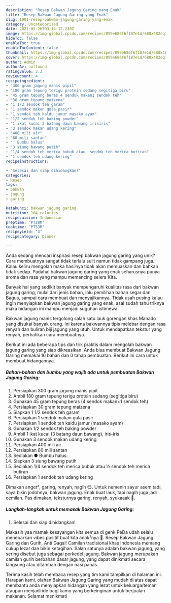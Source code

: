 ```yaml
---
description: "Resep Bakwan Jagung Garing yang Enak"
title: "Resep Bakwan Jagung Garing yang Enak"
slug: 1901-resep-bakwan-jagung-garing-yang-enak
category: Uncategorized
date: 2022-05-26T03:14:12.230Z
image: https://img-global.cpcdn.com/recipes/099e686f6f187e1d/680x482cq70/bakwan-jagung-garing-foto-resep-utama.jpg
hideToc: false
enableToc: true
enableTocContent: false
thumbnail: https://img-global.cpcdn.com/recipes/099e686f6f187e1d/680x482cq70/bakwan-jagung-garing-foto-resep-utama.jpg
cover: https://img-global.cpcdn.com/recipes/099e686f6f187e1d/680x482cq70/bakwan-jagung-garing-foto-resep-utama.jpg
author: Admin
authorAv: notfound
ratingvalue: 3.3
reviewcount: 4
recipeingredient:
- "300 gram jagung manis pipil"
- "180 gram tepung terigu protein sedang segitiga biru"
- "45 gram tepung beras 4 sendok makan1 sendok teh"
- "30 gram tepung maizena"
- "1 1/2 sendok teh garam"
- "1 sendok makan gula pasir"
- "1 sendok teh kaldu jamur masako ayam"
- "1/2 sendok teh baking powder"
- "1 ikat kucai 3 batang daun bawang irisiris"
- "3 sendok makan udang kering"
- "400 mili air"
- "80 mili santan"
- "  Bumbu halus"
- "3 siung bawang putih"
- "1/4 sendok teh merica bubuk atau  sendok teh merica butiran"
- "1 sendok teh udang kering"
recipeinstructions:

- "Selesai dan siap dihidangkan!"
categories:
- Resep
tags:
- bakwan
- jagung
- garing

katakunci: bakwan jagung garing 
nutrition: 104 calories
recipecuisine: Indonesian
preptime: "PT28M"
cooktime: "PT53M"
recipeyield: "3"
recipecategory: Dinner

---
```





Anda sedang mencari inspirasi resep bakwan jagung garing yang unik? Cara membuatnya sangat tidak terlalu sulit namun tidak gampang juga. Kalau keliru mengolah maka hasilnya tidak akan memuaskan dan bahkan tidak sedap. Padahal bakwan jagung garing yang enak seharusnya punya aroma dan rasa yang mampu memancing selera Kita.





Banyak hal yang sedikit banyak mempengaruhi kualitas rasa dari bakwan jagung garing, mulai dari jenis bahan, lalu pemilihan bahan segar dan Bagus, sampai cara membuat dan menyajikannya. Tidak usah pusing kalau ingin menyiapkan bakwan jagung garing yang enak,      asal sudah tahu triknya maka hidangan ini mampu menjadi suguhan istimewa.














Bakwan jagung manis tergolong salah satu lauk gorengan khas Manado yang disukai banyak orang. Ini karena bakwannya tipis melebar dengan rasa renyah dan buliran biji jagung yang utuh. Untuk mendapatkan tekstur yang renyah, perhatikan cara membuatnya.






Berikut ini ada beberapa tips dan trik praktis dalam mengolah bakwan jagung garing yang siap dikreasikan. Anda bisa membuat Bakwan Jagung Garing memakai 16 bahan dan 0 tahap pembuatan. Berikut ini cara untuk membuat hidangannya.

<!--inarticleads1-->

##### Bahan-bahan dan bumbu yang wajib ada untuk pembuatan Bakwan Jagung Garing:

1. Persiapkan 300 gram jagung manis pipil
1. Ambil 180 gram tepung terigu protein sedang (segitiga biru)
1. Gunakan 45 gram tepung beras (4 sendok makan+1 sendok teh)
1. Persiapkan 30 gram tepung maizena
1. Siapkan 1 1/2 sendok teh garam
1. Persiapkan 1 sendok makan gula pasir
1. Persiapkan 1 sendok teh kaldu jamur (masako ayam)
1. Gunakan 1/2 sendok teh baking powder
1. Ambil 1 ikat kucai (3 batang daun bawang), iris-iris
1. Gunakan 3 sendok makan udang kering
1. Persiapkan 400 mili air
1. Persiapkan 80 mili santan
1. Sediakan  ● Bumbu halus:
1. Siapkan 3 siung bawang putih
1. Sediakan 1/4 sendok teh merica bubuk atau ½ sendok teh merica butiran
1. Persiapkan 1 sendok teh udang kering


Dimakan anget², garing, renyah, nagih 😍. Untuk nemenin sayur asem tadi, saya bikin jodohnya, bakwan jagung. Enak buat lauk, tapi nagih juga jadi cemilan. Pas dimakan, teksturnya garing, renyah, syukaaak 🫰. 

<!--inarticleads2-->

##### Langkah-langkah untuk memasak Bakwan Jagung Garing:


1. Selesai dan siap dihidangkan!

Makasih yaa mamak kesayangan kita semua di genk PeDa udah selalu menebarkan vibes positif buat kita anak²nya 🥰. Resep Bakwan Jagung Garing dan Gurih, Anti Gagal! Camilan tradisional khas Indonesia memang cukup lezat dan bikin ketagihan. Salah satunya adalah bakwan jagung, yang sering disebut juga sebagai perkedel jagung. Bakwan jagung merupakan camilan gurih berbahan dasar jagung, yang dapat dinikmati secara langsung atau ditambah dengan nasi panas. 

Terima kasih telah membaca resep yang tim kami tampilkan di halaman ini. Harapan kami, olahan Bakwan Jagung Garing yang mudah di atas dapat membantu anda menyiapkan hidangan yang lezat untuk keluarga/teman ataupun menjadi ide bagi kamu yang berkeinginan untuk berjualan makanan. Selamat menikmati
